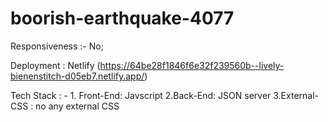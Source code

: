 # boorish-earthquake-4077

Responsiveness :- No;
                                                                                                                                                               
Deployment : Netlify (https://64be28f1846f6e32f239560b--lively-bienenstitch-d05eb7.netlify.app/)

Tech Stack : - 
    1. Front-End: Javscript
    2.Back-End: JSON server
    3.External-CSS : no any external CSS
